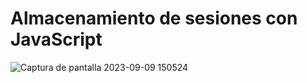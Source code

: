 # Almacenamiento de sesiones con JavaScript
![Captura de pantalla 2023-09-09 150524](https://github.com/CarlosAG23/JS_sessionstorage/assets/67843396/27c0af7c-f14d-4847-baff-881f63644b22)


